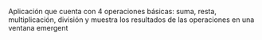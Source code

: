 Aplicación que cuenta con 4 operaciones básicas: suma, resta, multiplicación, división y muestra los resultados de las operaciones en una ventana emergent
